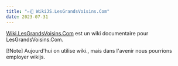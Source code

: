 ```yaml
---
title: "✏ℹ📃 WikiJS.LesGrandsVoisins.Com"
date: 2023-07-31
---
```


[Wiki.LesGrandsVoisins.Com](https://wiki.lesgrandsvoisins.com) est un wiki documentaire pour LesGrandsVoisins.Com.

[!Note] Aujourd'hui on utilise wiki., mais dans l'avenir nous pourrions employer wikijs.